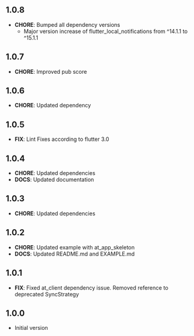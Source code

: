 ## 1.0.8
- **CHORE**: Bumped all dependency versions
  - Major version increase of flutter_local_notifications from ^14.1.1 to ^15.1.1

## 1.0.7
- **CHORE**: Improved pub score

## 1.0.6
- **CHORE**: Updated dependency

## 1.0.5
- **FIX**: Lint Fixes according to flutter 3.0

## 1.0.4
- **CHORE**: Updated dependencies
- **DOCS**: Updated documentation

## 1.0.3
- **CHORE**: Updated dependencies

## 1.0.2
- **CHORE**: Updated example with at_app_skeleton
- **DOCS**: Updated README.md and EXAMPLE.md

## 1.0.1
- **FIX**: Fixed at_client dependency issue. Removed reference to deprecated SyncStrategy
## 1.0.0
- Initial version
